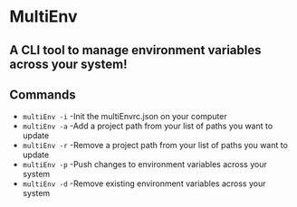 # MultiEnv

## A CLI tool to manage environment variables across your system! 


## Commands 
- `multiEnv -i` -Init the multiEnvrc.json on your computer
- `multiEnv -a` -Add a project path from your list of paths you want to update
- `multiEnv -r` -Remove a project path from your list of paths you want to update
- `multiEnv -p` -Push changes to environment variables across your system
- `multiEnv -d` -Remove existing environment variables across your system